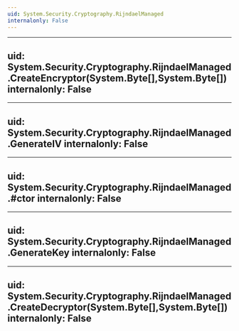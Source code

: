 ```yaml
---
uid: System.Security.Cryptography.RijndaelManaged
internalonly: False
---
```


---
uid: System.Security.Cryptography.RijndaelManaged.CreateEncryptor(System.Byte[],System.Byte[])
internalonly: False
---

---
uid: System.Security.Cryptography.RijndaelManaged.GenerateIV
internalonly: False
---

---
uid: System.Security.Cryptography.RijndaelManaged.#ctor
internalonly: False
---

---
uid: System.Security.Cryptography.RijndaelManaged.GenerateKey
internalonly: False
---

---
uid: System.Security.Cryptography.RijndaelManaged.CreateDecryptor(System.Byte[],System.Byte[])
internalonly: False
---
